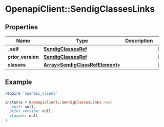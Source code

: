 # OpenapiClient::SendigClassesLinks

## Properties

| Name | Type | Description | Notes |
| ---- | ---- | ----------- | ----- |
| **_self** | [**SendigClassesRef**](SendigClassesRef.md) |  | [optional] |
| **prior_version** | [**SendigClassesRef**](SendigClassesRef.md) |  | [optional] |
| **classes** | [**Array&lt;SendigClassRefElement&gt;**](SendigClassRefElement.md) |  | [optional] |

## Example

```ruby
require 'openapi_client'

instance = OpenapiClient::SendigClassesLinks.new(
  _self: null,
  prior_version: null,
  classes: null
)
```

